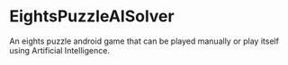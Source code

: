 # EightsPuzzleAISolver
An eights puzzle android game that can be played manually or play itself using Artificial Intelligence. 
